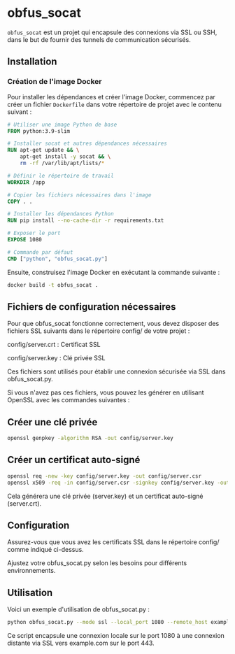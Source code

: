 # obfus_socat

`obfus_socat` est un projet qui encapsule des connexions via SSL ou SSH, dans le but de fournir des tunnels de communication sécurisés.

## Installation

### Création de l'image Docker

Pour installer les dépendances et créer l'image Docker, commencez par créer un fichier `Dockerfile` dans votre répertoire de projet avec le contenu suivant :

```Dockerfile
# Utiliser une image Python de base
FROM python:3.9-slim

# Installer socat et autres dépendances nécessaires
RUN apt-get update && \
    apt-get install -y socat && \
    rm -rf /var/lib/apt/lists/*

# Définir le répertoire de travail
WORKDIR /app

# Copier les fichiers nécessaires dans l'image
COPY . .

# Installer les dépendances Python
RUN pip install --no-cache-dir -r requirements.txt

# Exposer le port
EXPOSE 1080

# Commande par défaut
CMD ["python", "obfus_socat.py"]
```


Ensuite, construisez l'image Docker en exécutant la commande suivante :

```bash
docker build -t obfus_socat .
```

## Fichiers de configuration nécessaires

Pour que obfus_socat fonctionne correctement, vous devez disposer des fichiers SSL suivants dans le répertoire config/ de votre projet :

config/server.crt : Certificat SSL

config/server.key : Clé privée SSL


Ces fichiers sont utilisés pour établir une connexion sécurisée via SSL dans obfus_socat.py.

Si vous n'avez pas ces fichiers, vous pouvez les générer en utilisant OpenSSL avec les commandes suivantes :

## Créer une clé privée
```bash
openssl genpkey -algorithm RSA -out config/server.key
```

## Créer un certificat auto-signé
```bash
openssl req -new -key config/server.key -out config/server.csr
openssl x509 -req -in config/server.csr -signkey config/server.key -out config/server.crt
```

Cela générera une clé privée (server.key) et un certificat auto-signé (server.crt).

## Configuration

Assurez-vous que vous avez les certificats SSL dans le répertoire config/ comme indiqué ci-dessus.

Ajustez votre obfus_socat.py selon les besoins pour différents environnements.


## Utilisation

Voici un exemple d'utilisation de obfus_socat.py :
```bash
python obfus_socat.py --mode ssl --local_port 1080 --remote_host example.com --remote_port 443
```
Ce script encapsule une connexion locale sur le port 1080 à une connexion distante via SSL vers example.com sur le port 443.
